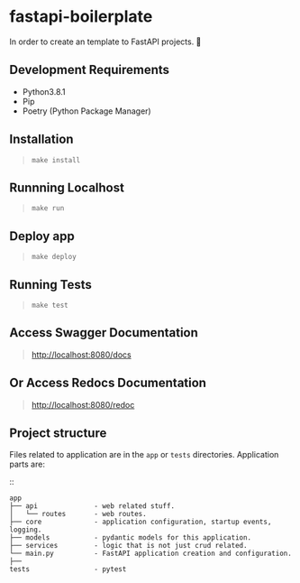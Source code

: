 # fastapi-boilerplate
In order to create an template to FastAPI projects. :rocket:


## Development Requirements
- Python3.8.1
- Pip
- Poetry (Python Package Manager)

## Installation
> `make install`

## Runnning Localhost
> `make run`

## Deploy app
> `make deploy`

## Running Tests
> `make test`

## Access Swagger Documentation
> <http://localhost:8080/docs>


## Or Access Redocs Documentation
> <http://localhost:8080/redoc>

Project structure
-----------------

Files related to application are in the ``app`` or ``tests`` directories.
Application parts are:

::

    app
    ├── api              - web related stuff.
    │   └── routes       - web routes.
    ├── core             - application configuration, startup events, logging.
    ├── models           - pydantic models for this application.
    ├── services         - logic that is not just crud related.
    └── main.py          - FastAPI application creation and configuration.
    ├──
    tests                - pytest  
    
